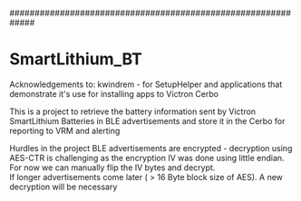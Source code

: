 #############################################################
# SmartLithium_BT

Acknowledgements to: 
    kwindrem - for SetupHelper and applications that demonstrate it's use for installing apps to Victron Cerbo
    

This is a project to retrieve the battery information
sent by Victron SmartLithium Batteries in BLE advertisements
and store it in the Cerbo for reporting to VRM and alerting

Hurdles in the project
    BLE advertisements are encrypted - decryption using AES-CTR
        is challenging as the encryption IV was done using little endian.  For now we can manually flip the IV bytes and decrypt.  
        If longer advertisements come later ( > 16 Byte block size of AES).  A new decryption will be necessary

